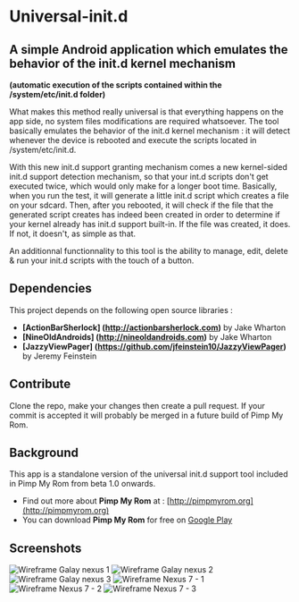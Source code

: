 Universal-init.d
================

## A simple Android application which emulates the behavior of the init.d kernel mechanism
**(automatic execution of the scripts contained within the /system/etc/init.d folder)**

What makes this method really universal is that everything happens on the app side, no system files modifications are required whatsoever. The tool basically emulates the behavior of the init.d kernel mechanism : it will detect whenever the device is rebooted and execute the scripts located in /system/etc/init.d.

With this new init.d support granting mechanism comes a new kernel-sided init.d support detection mechanism, so that your int.d scripts don't get executed twice, which would only make for a longer boot time.
Basically, when you run the test, it will generate a little init.d script which creates a file on your sdcard. Then, after you rebooted, it will check if the file that the generated script creates has indeed been created in order to determine if your kernel already has init.d support built-in. If the file was created, it does. If not, it doesn't, as simple as that.

An additionnal functionnality to this tool is the ability to manage, edit, delete & run your init.d scripts with the touch of a button.

## Dependencies
This project depends on the following open source libraries :

* **[ActionBarSherlock] (http://actionbarsherlock.com)** by Jake Wharton
* **[NineOldAndroids] (http://nineoldandroids.com)** by Jake Wharton
* **[JazzyViewPager] (https://github.com/jfeinstein10/JazzyViewPager)** by Jeremy Feinstein

## Contribute
Clone the repo, make your changes then create a pull request. If your commit is accepted it will probably be merged in a future build of Pimp My Rom.

## Background
This app is a standalone version of the universal init.d support tool included in Pimp My Rom from beta 1.0 onwards.

* Find out more about **Pimp My Rom** at : [http://pimpmyrom.org](http://pimpmyrom.org)
* You can download **Pimp My Rom** for free on [Google Play](https://play.google.com/store/apps/details?id=com.androguide.pimp.my.rom)

## Screenshots

![Wireframe Galay nexus 1](http://168.144.134.166/screenshots/framed-initd1.jpg) ![Wireframe Galay nexus 2](http://168.144.134.166/screenshots/framed-initd2.jpg) ![Wireframe Galay nexus 3](http://168.144.134.166/screenshots/framed_initd3.jpg)
![Wireframe Nexus 7 - 1](http://168.144.134.166/screenshots/framed-initd4.jpg) ![Wireframe Nexus 7 - 2](http://168.144.134.166/screenshots/framed-initd5.jpg) ![Wireframe Nexus 7 - 3](http://168.144.134.166/screenshots/framed-initd6.jpg)

